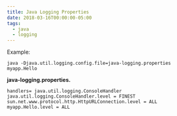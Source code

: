 ```yaml
---
title: Java Logging Properties
date: 2018-03-16T00:00:00-05:00
tags:
  - java
  - logging
---
```


Example:

`java -Djava.util.logging.config.file=java-logging.properties myapp.Hello`

**java-logging.properties.**

    handlers= java.util.logging.ConsoleHandler
    java.util.logging.ConsoleHandler.level = FINEST
    sun.net.www.protocol.http.HttpURLConnection.level = ALL
    myapp.Hello.level = ALL
